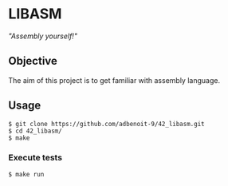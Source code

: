 # LIBASM

*"Assembly yourself!"*

## Objective
The aim of this project is to get familiar with assembly language.
## Usage
```
$ git clone https://github.com/adbenoit-9/42_libasm.git
$ cd 42_libasm/
$ make
```
### Execute tests
```
$ make run
```

